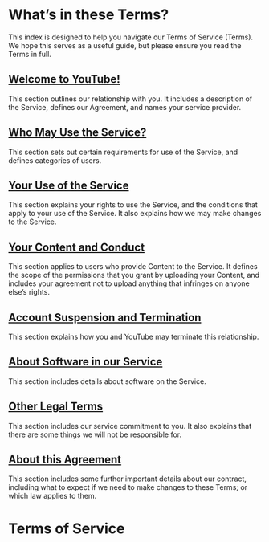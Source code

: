 **What’s in these Terms?**
==========================

This index is designed to help you navigate our Terms of Service (Terms). We hope this serves as a useful guide, but please ensure you read the Terms in full.

[**Welcome to YouTube!**](https://www.youtube.com/t/terms#20c5cf0fa6)
---------------------------------------------------------------------

This section outlines our relationship with you. It includes a description of the Service, defines our Agreement, and names your service provider.

[**Who May Use the Service?**](https://www.youtube.com/t/terms#eb887a967c)
--------------------------------------------------------------------------

This section sets out certain requirements for use of the Service, and defines categories of users.

[**Your Use of the Service**](https://www.youtube.com/t/terms#c3e2907ca8)
-------------------------------------------------------------------------

This section explains your rights to use the Service, and the conditions that apply to your use of the Service. It also explains how we may make changes to the Service.

[**Your Content and Conduct**](https://www.youtube.com/t/terms#27dc3bf5d9)
--------------------------------------------------------------------------

This section applies to users who provide Content to the Service. It defines the scope of the permissions that you grant by uploading your Content, and includes your agreement not to upload anything that infringes on anyone else’s rights. 

[**Account Suspension and Termination**](https://www.youtube.com/t/terms#8d13a409a3)
------------------------------------------------------------------------------------

This section explains how you and YouTube may terminate this relationship.

[**About Software in our Service**](https://www.youtube.com/t/terms#8c38269fae)
-------------------------------------------------------------------------------

This section includes details about software on the Service.

[**Other Legal Terms**](https://www.youtube.com/t/terms#56eee99974)
-------------------------------------------------------------------

This section includes our service commitment to you. It also explains that there are some things we will not be responsible for.

[**About this Agreement**](https://www.youtube.com/t/terms#42d1acaf7a)
----------------------------------------------------------------------

This section includes some further important details about our contract, including what to expect if we need to make changes to these Terms; or which law applies to them.

Terms of Service
================